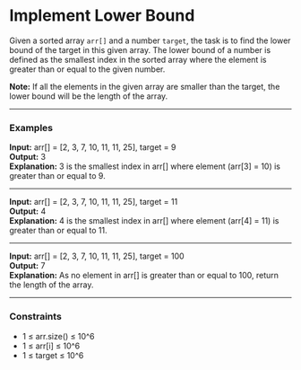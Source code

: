 # Implement Lower Bound

Given a sorted array `arr[]` and a number `target`, the task is to find the lower bound of the target in this given array. The lower bound of a number is defined as the smallest index in the sorted array where the element is greater than or equal to the given number.

**Note:** If all the elements in the given array are smaller than the target, the lower bound will be the length of the array.

---

### Examples

**Input:** arr[] = [2, 3, 7, 10, 11, 11, 25], target = 9  
**Output:** 3  
**Explanation:** 3 is the smallest index in arr[] where element (arr[3] = 10) is greater than or equal to 9.

---

**Input:** arr[] = [2, 3, 7, 10, 11, 11, 25], target = 11  
**Output:** 4  
**Explanation:** 4 is the smallest index in arr[] where element (arr[4] = 11) is greater than or equal to 11.

---

**Input:** arr[] = [2, 3, 7, 10, 11, 11, 25], target = 100  
**Output:** 7  
**Explanation:** As no element in arr[] is greater than or equal to 100, return the length of the array.

---

### Constraints

- 1 ≤ arr.size() ≤ 10^6  
- 1 ≤ arr[i] ≤ 10^6  
- 1 ≤ target ≤ 10^6
